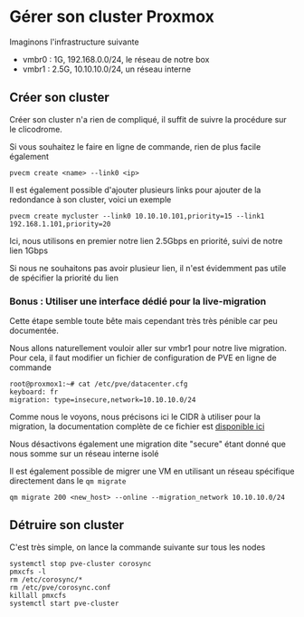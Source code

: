 # Gérer son cluster Proxmox

Imaginons l'infrastructure suivante

  * vmbr0 : 1G, 192.168.0.0/24, le réseau de notre box
  * vmbr1 : 2.5G, 10.10.10.0/24, un réseau interne


## Créer son cluster

Créer son cluster n'a rien de compliqué, il suffit de suivre la procédure sur le clicodrome.

Si vous souhaitez le faire en ligne de commande, rien de plus facile également

```
pvecm create <name> --link0 <ip>
```

Il est également possible d'ajouter plusieurs links pour ajouter de la redondance à son cluster, voici un exemple

```
pvecm create mycluster --link0 10.10.10.101,priority=15 --link1 192.168.1.101,priority=20
```

Ici, nous utilisons en premier notre lien 2.5Gbps en priorité, suivi de notre lien 1Gbps

Si nous ne souhaitons pas avoir plusieur lien, il n'est évidemment pas utile de spécifier la priorité du lien

### Bonus : Utiliser une interface dédié pour la live-migration

Cette étape semble toute bête mais cependant très très pénible car peu documentée.


Nous allons naturellement vouloir aller sur vmbr1 pour notre live migration. Pour cela, il faut modifier un fichier de configuration de PVE en ligne de commande

```
root@proxmox1:~# cat /etc/pve/datacenter.cfg
keyboard: fr
migration: type=insecure,network=10.10.10.0/24
```

Comme nous le voyons, nous précisons ici le CIDR à utiliser pour la migration, la documentation complète de ce fichier est [disponible ici](https://pve.proxmox.com/wiki/Manual:_datacenter.cfg)

Nous désactivons également une migration dite "secure" étant donné que nous somme sur un réseau interne isolé

Il est également possible de migrer une VM en utilisant un réseau spécifique directement dans le `qm migrate`

```
qm migrate 200 <new_host> --online --migration_network 10.10.10.0/24
```

## Détruire son cluster

C'est très simple, on lance la commande suivante sur tous les nodes

```
systemctl stop pve-cluster corosync
pmxcfs -l
rm /etc/corosync/*
rm /etc/pve/corosync.conf
killall pmxcfs
systemctl start pve-cluster
```


